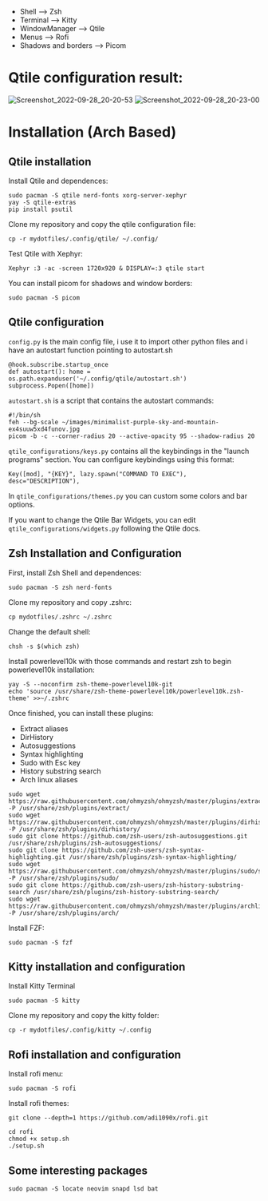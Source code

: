 * Shell --> Zsh
* Terminal --> Kitty
* WindowManager --> Qtile
* Menus --> Rofi
* Shadows and borders --> Picom



# Qtile configuration result:
![Screenshot_2022-09-28_20-20-53](https://user-images.githubusercontent.com/106036643/192859813-9c78631b-dbef-4c7b-82a6-6fbe8c1e2c28.png)
![Screenshot_2022-09-28_20-23-00](https://user-images.githubusercontent.com/106036643/192859903-1b3f7902-e1f9-459e-af4d-070ced2941dd.png)

# Installation (Arch Based)

## Qtile installation

Install Qtile and dependences:
```
sudo pacman -S qtile nerd-fonts xorg-server-xephyr
yay -S qtile-extras
pip install psutil
```

Clone my repository and copy the qtile configuration file:
```
cp -r mydotfiles/.config/qtile/ ~/.config/
```

Test Qtile with Xephyr:
```
Xephyr :3 -ac -screen 1720x920 & DISPLAY=:3 qtile start 
```

You can install picom for shadows and window borders:
```
sudo pacman -S picom
```

## Qtile configuration


```config.py``` is the main config file, i use it to import other python files and i have an autostart function pointing to autostart.sh

```
@hook.subscribe.startup_once
def autostart(): home = os.path.expanduser('~/.config/qtile/autostart.sh') subprocess.Popen([home])
```

```autostart.sh``` is a script that contains the autostart commands:

```
#!/bin/sh
feh --bg-scale ~/images/minimalist-purple-sky-and-mountain-ex4suuw5xd4funov.jpg
picom -b -c --corner-radius 20 --active-opacity 95 --shadow-radius 20
```


```qtile_configurations/keys.py``` contains all the keybindings in the "launch programs" section. You can configure keybindings using this format:

```Key([mod], "{KEY}", lazy.spawn("COMMAND TO EXEC"), desc="DESCRIPTION"),```

In ```qtile_configurations/themes.py``` you can custom some colors and bar options.

If you want to change the Qtile Bar Widgets, you can edit ```qtile_configurations/widgets.py``` following the Qtile docs.


## Zsh Installation and Configuration

First, install Zsh Shell and dependences: 
```
sudo pacman -S zsh nerd-fonts
```

Clone my repository and copy .zshrc:
```
cp mydotfiles/.zshrc ~/.zshrc
```

Change the default shell:
```
chsh -s $(which zsh)
```

Install powerlevel10k with those commands and restart zsh to begin powerlevel10k installation: 
```
yay -S --noconfirm zsh-theme-powerlevel10k-git
echo 'source /usr/share/zsh-theme-powerlevel10k/powerlevel10k.zsh-theme' >>~/.zshrc
```

Once finished, you can install these plugins: 
  - Extract aliases
  - DirHistory
  - Autosuggestions
  - Syntax highlighting
  - Sudo with Esc key
  - History substring search
  - Arch linux aliases

 
```
sudo wget https://raw.githubusercontent.com/ohmyzsh/ohmyzsh/master/plugins/extract/extract.plugin.zsh -P /usr/share/zsh/plugins/extract/
sudo wget https://raw.githubusercontent.com/ohmyzsh/ohmyzsh/master/plugins/dirhistory/dirhistory.plugin.zsh -P /usr/share/zsh/plugins/dirhistory/
sudo git clone https://github.com/zsh-users/zsh-autosuggestions.git /usr/share/zsh/plugins/zsh-autosuggestions/
sudo git clone https://github.com/zsh-users/zsh-syntax-highlighting.git /usr/share/zsh/plugins/zsh-syntax-highlighting/
sudo wget https://raw.githubusercontent.com/ohmyzsh/ohmyzsh/master/plugins/sudo/sudo.plugin.zsh -P /usr/share/zsh/plugins/sudo/
sudo git clone https://github.com/zsh-users/zsh-history-substring-search /usr/share/zsh/plugins/zsh-history-substring-search/
sudo wget https://raw.githubusercontent.com/ohmyzsh/ohmyzsh/master/plugins/archlinux/archlinux.plugin.zsh -P /usr/share/zsh/plugins/arch/
```


Install FZF: 
```
sudo pacman -S fzf
```

## Kitty installation and configuration

Install Kitty Terminal
```
sudo pacman -S kitty
```

Clone my repository and copy the kitty folder:
```
cp -r mydotfiles/.config/kitty ~/.config
```

## Rofi installation and configuration

Install rofi menu:
```
sudo pacman -S rofi
```

Install rofi themes:
```
git clone --depth=1 https://github.com/adi1090x/rofi.git
```

```
cd rofi
chmod +x setup.sh
./setup.sh
```

## Some interesting packages
```
sudo pacman -S locate neovim snapd lsd bat
```















